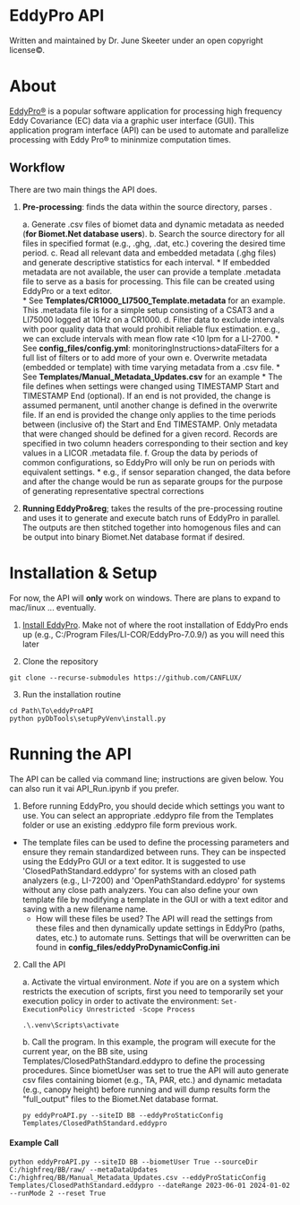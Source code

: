 # EddyPro API

Written and maintained by Dr. June Skeeter under an open copyright license&copy;.

# About

[EddyPro&reg;](https://www.licor.com/env/support/EddyPro/topics/introduction.html#top) is a popular software application for processing high frequency Eddy Covariance (EC) data via a graphic user interface (GUI).  This application program interface (API) can be used to automate and parallelize processing with Eddy Pro&reg; to mininmize computation times.

## Workflow

There are two main things the API does.

1. **Pre-processing**: finds the data within the source directory, parses .  

    a. Generate .csv files of biomet data and dynamic metadata as needed (**for Biomet.Net database users**).
    b. Search the source directory for all files in specified format (e.g., .ghg, .dat, etc.) covering the desired time period.
    c. Read all relevant data and embedded metadata (.ghg files) and generate descriptive statistics for each interval.
        * If embedded metadata are not available, the user can provide a template .metadata file to serve as a basis for processing.  This file can be created using EddyPro or a text editor.  
            * See **Templates/CR1000_LI7500_Template.metadata** for an example.  This .metadata file is for a simple setup consisting of a CSAT3 and a LI75000 logged at 10Hz on a CR1000.
    d. Filter data to exclude intervals with poor quality data that would prohibit reliable flux estimation. e.g., we can exclude intervals with mean flow rate <10 lpm for a LI-2700.
        * See **config_files/config.yml**: monitoringInstructions>dataFilters for a full list of filters or to add more of your own
    e. Overwrite metadata (embedded or template) with time varying metadata from a .csv file.
        * See **Templates/Manual_Metadata_Updates.csv** for an example
            * The file defines when settings were changed using TIMESTAMP Start and TIMESTAMP End (optional).  If an end is not provided, the change is assumed permanent, until another change is defined in the overwrite file.  If an end is provided the change only applies to the time periods between (inclusive of) the Start and End TIMESTAMP.  Only metadata that were changed should be defined for a given record.  Records are specified in two column headers corresponding to their section and key values in a LICOR .metadata file.
    f. Group the data by periods of common configurations, so EddyPro will only be run on periods with equivalent settings.
        * e.g., if sensor separation changed, the data before and after the change would be run as separate groups for the purpose of generating representative spectral corrections


2. **Running EddyPro&reg**; takes the results of the pre-processing routine and uses it to generate and execute batch runs of EddyPro in parallel.  The outputs are then stitched together into homogenous files and can be output into binary Biomet.Net database format if desired.

# Installation & Setup

For now, the API will **only** work on windows.  There are plans to expand to mac/linux ... eventually.

1. [Install EddyPro](https://www.licor.com/env/support/EddyPro/software.html).  Make not of where the root installation of EddyPro ends up (e.g., C:/Program Files/LI-COR/EddyPro-7.0.9/) as you will need this later

2. Clone the repository

```{bash}
git clone --recurse-submodules https://github.com/CANFLUX/
```

3. Run the installation routine 

```{bash}
cd Path\To\eddyProAPI
python pyDbTools\setupPyVenv\install.py
```

<!-- 2. Create the virtual environment and install dependencies

* If you're using VSCode, it should autodetect the requirements.txt dependency list.  Open the EddyPro_API folder in VSCode.   Then hit ctrl+shift+p > type "Python" and select "Create Environment" then select requirements.txt when prompted.

* If installing via command line:
    
    a. CD into the EddyPro_API folder

    `CD /Path/to/EddyPro_API`
    
    b. To create the .venv type the following command.  *Note* if "py" doesn't work, try python, python, py3, python3 etc.  It will depend on how python is named on your system

    `py -m venv .venv`

    c. Activate the virtual environment.  *Note* if you are on a system which restricts the execution of scripts, first you need to temporarily set your execution policy in order to activate the environment: `Set-ExecutionPolicy Unrestricted -Scope Process`

    `.\.venv\Scripts\activate`

    d. Install the dependencies

    `pip install -r requirements.txt`

3. Make a copy of **config_files/user_path_definitions_template.yml** and name it **config_files\user_path_definitions.yml** then update the paths accordingly.

* The API needs to be pointed to you base installation of EddyPro.  Make sure you are running v7.0.9
* The API also needs you to define a working directory where outputs should be saved. If you were to set `workingDir: C:/highfreq/` then you would end up with outputs stored in  C:/highfreq/siteID/metadata and C:/highfreq/siteID/eddyProAPIOutputs -->

# Running the API

The API can be called via command line; instructions are given below.  You can also run it vai API_Run.ipynb if you prefer.

1. Before running EddyPro, you should decide which settings you want to use.  You can select an appropriate .eddypro file from the Templates folder or use an existing .eddypro file form previous work.

* The template files can be used to define the processing parameters and ensure they remain standardized between runs.  They can be inspected using the EddyPro GUI or a text editor.  It is suggested to use 'ClosedPathStandard.eddypro' for systems with an closed path analyzers (e.g., LI-7200) and 'OpenPathStandard.eddypro' for systems without any close path analyzers.  You can also define your own template file by modifying a template in the GUI or with a text editor and saving with a new filename name.
    * How will these files be used?  The API will read the settings from these files and then dynamically update settings in EddyPro (paths, dates, etc.) to automate runs.  Settings that will be overwritten can be found in **config_files/eddyProDynamicConfig.ini**

2. Call the API

    a. Activate the virtual environment.  *Note* if you are on a system which restricts the execution of scripts, first you need to temporarily set your execution policy in order to activate the environment: `Set-ExecutionPolicy Unrestricted -Scope Process`

    `.\.venv\Scripts\activate`

    b. Call the program.  In this example, the program will execute for the current year, on the BB site, using Templates/ClosedPathStandard.eddypro to define the processing procedures.  Since biometUser was set to true the API will auto generate csv files containing biomet (e.g., TA, PAR, etc.) and dynamic metadata (e.g., canopy height) before running and will dump results form the "full_output" files to the Biomet.Net database format.

    `py eddyProAPI.py --siteID BB --eddyProStaticConfig Templates/ClosedPathStandard.eddypro`
    

#### Example Call

`python eddyProAPI.py --siteID BB --biometUser True --sourceDir C:/highfreq/BB/raw/ --metaDataUpdates C:/highfreq/BB/Manual_Metadata_Updates.csv --eddyProStaticConfig Templates/ClosedPathStandard.eddypro --dateRange 2023-06-01 2024-01-02 --runMode 2 --reset True `